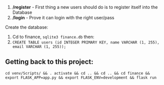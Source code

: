 1. **/register** - First thing a new users should do is to register itself into the Database
2. **/login** - Prove it can login with the right user/pass

Create the database:
1. Cd to finance, `sqlite3 finance.db` then:
2. `CREATE TABLE users (id INTEGER PRIMARY KEY, name VARCHAR (1, 255), email VARCHAR (1, 255));`

## Getting back to this project:
`cd venv/Scripts/ && . activate && cd .. && cd .. && cd finance && export FLASK_APP=app.py && export FLASK_ENV=development && flask run
`